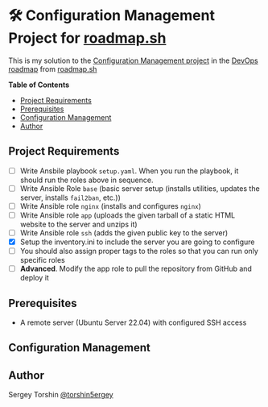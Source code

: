 # 🛠️ Configuration Management Project for [roadmap.sh](https://roadmap.sh/)

This is my solution to the [Configuration Management project](https://roadmap.sh/projects/configuration-management) in the [DevOps roadmap](https://roadmap.sh/devops) from [roadmap.sh](https://roadmap.sh/)

**Table of Contents**
- [Project Requirements](#project-requirements)
- [Prerequisites](#prerequisites)
- [Configuration Management](#configuration-management)
- [Author](#author)

## Project Requirements

- [ ] Write Ansbile playbook `setup.yaml`. When you run the playbook, it should run the roles above in sequence.
- [ ] Write Ansible Role `base` (basic server setup (installs utilities, updates the server, installs `fail2ban`, etc.))
- [ ] Write Ansible role `nginx` (installs and configures `nginx`)
- [ ] Write Ansible role `app` (uploads the given tarball of a static HTML website to the server and unzips it)
- [ ] Write Ansible role `ssh` (adds the given public key to the server)
- [x] Setup the inventory.ini to include the server you are going to configure
- [ ] You should also assign proper tags to the roles so that you can run only specific roles
- [ ] **Advanced**. Modify the app role to pull the repository from GitHub and deploy it

## Prerequisites

- A remote server (Ubuntu Server 22.04) with configured SSH access

## Configuration Management

## Author

Sergey Torshin [@torshin5ergey](https://github.com/torshin5ergey)
